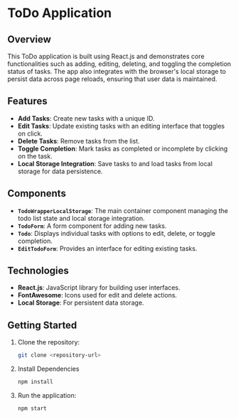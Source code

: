 # ToDo Application

## Overview

This ToDo application is built using React.js and demonstrates core functionalities such as adding, editing, deleting, and toggling the completion status of tasks. The app also integrates with the browser's local storage to persist data across page reloads, ensuring that user data is maintained.

## Features

- **Add Tasks**: Create new tasks with a unique ID.
- **Edit Tasks**: Update existing tasks with an editing interface that toggles on click.
- **Delete Tasks**: Remove tasks from the list.
- **Toggle Completion**: Mark tasks as completed or incomplete by clicking on the task.
- **Local Storage Integration**: Save tasks to and load tasks from local storage for data persistence.

## Components

- **`TodoWrapperLocalStorage`**: The main container component managing the todo list state and local storage integration.
- **`TodoForm`**: A form component for adding new tasks.
- **`Todo`**: Displays individual tasks with options to edit, delete, or toggle completion.
- **`EditTodoForm`**: Provides an interface for editing existing tasks.

## Technologies

- **React.js**: JavaScript library for building user interfaces.
- **FontAwesome**: Icons used for edit and delete actions.
- **Local Storage**: For persistent data storage.

## Getting Started

1. Clone the repository:
   ```bash
   git clone <repository-url>
2. Install Dependencies
   ```bash
   npm install
3. Run the application:
   ```bash
   npm start

